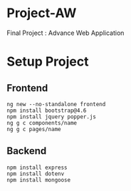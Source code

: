 # Project-AW
Final Project : Advance Web Application

# Setup Project
## Frontend
```
ng new --no-standalone frontend
npm install bootstrap@4.6
npm install jquery popper.js
ng g c components/name
ng g c pages/name
```
## Backend
```
npm install express
npm install dotenv
npm install mongoose
```
